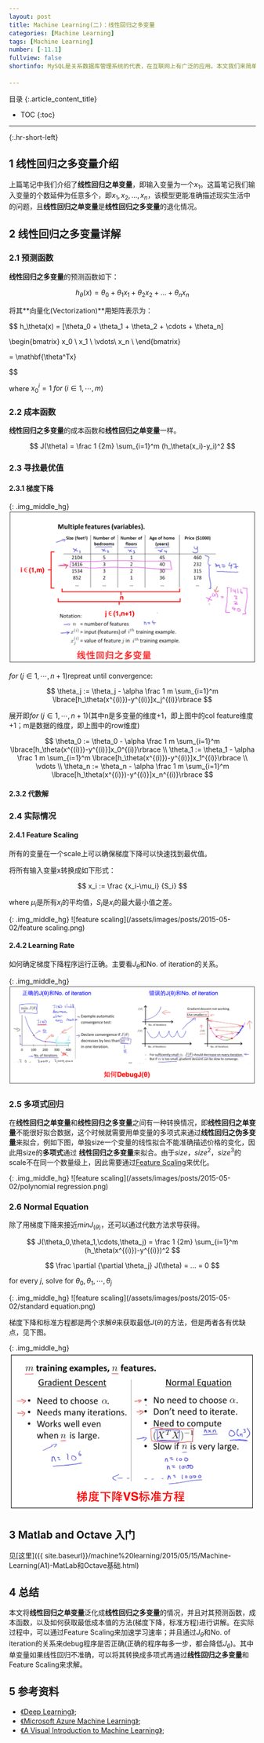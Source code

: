 ```yaml
---
layout: post
title: Machine Learning(二)：线性回归之多变量
categories: [Machine Learning]
tags: [Machine Learning]
number: [-11.1]
fullview: false
shortinfo: MySQL是关系数据库管理系统的代表，在互联网上有广泛的应用。本文我们来简单介绍MySQL的基本知识，并且总结它95%的用途，以供日后使用参考。

---
```

目录
{:.article_content_title}


* TOC
{:toc}

---
{:.hr-short-left}

## 1 线性回归之多变量介绍 ##

上篇笔记中我们介绍了**线性回归之单变量**，即输入变量为一个$x_1$。这篇笔记我们输入变量的个数延伸为任意多个，即$x_1,x_2,...,x_n$，该模型更能准确描述现实生活中的问题，且**线性回归之单变量**是**线性回归之多变量**的退化情况。

## 2 线性回归之多变量详解 ##

### 2.1 预测函数 ###

**线性回归之多变量**的预测函数如下：

$$
h_\theta(x) = \theta_0 + \theta_1x_1 +\theta_2x_2 + ... + \theta_nx_n
$$

将其**向量化(Vectorization)**用矩阵表示为：

$$
h_\theta(x) = [\theta_0 + \theta_1 + \theta_2 + \cdots + \theta_n]

\begin{bmatrix}
x_0 \\
x_1 \\
\vdots\\
x_n \\
\end{bmatrix}

= \mathbf{\theta^Tx}

$$

where $x_0^i = 1 \;for \; (i\in1,\cdots,m)$




### 2.2 成本函数 ###

**线性回归之多变量**的成本函数和**线性回归之单变量**一样。

$$
J(\theta) = \frac 1 {2m} \sum_{i=1}^m (h_\theta(x_i)-y_i)^2
$$

### 2.3 寻找最优值 ###

#### 2.3.1 梯度下降 ####

{: .img_middle_hg}
![梯度下降](/assets/images/posts/2015-05-02/data.png)



$for \; (j\in1,\cdots,n+1)$repreat until convergence:

$$
\theta_j := \theta_j - \alpha \frac 1 m \sum_{i=1}^m \lbrace[h_\theta(x^{(i)})-y^{(i)}]x_j^{(i)}\rbrace
$$

展开即$for \; (j\in1,\cdots,n+1)$(其中n是多变量的维度+1，即上图中的col feature维度+1；m是数据的维度，即上图中的row维度)

$$
\theta_0 := \theta_0 - \alpha \frac 1 m \sum_{i=1}^m \lbrace[h_\theta(x^{(i)})-y^{(i)}]x_0^{(i)}\rbrace
\\
\theta_1 := \theta_1 - \alpha \frac 1 m \sum_{i=1}^m \lbrace[h_\theta(x^{(i)})-y^{(i)}]x_1^{(i)}\rbrace
\\
\vdots
\\
\theta_n := \theta_n - \alpha \frac 1 m \sum_{i=1}^m \lbrace[h_\theta(x^{(i)})-y^{(i)}]x_n^{(i)}\rbrace
$$



#### 2.3.2 代数解 ####

### 2.4 实际情况 ###

#### 2.4.1 Feature Scaling ####

所有的变量在一个scale上可以确保梯度下降可以快速找到最优值。

将所有输入变量x转换成如下形式：

$$
x_i := \frac {x_i-\mu_i} {S_i}
$$

where $\mu_i$是所有$x_i$的平均值，${S_i}$是$x_i$的最大最小值之差。

{: .img_middle_hg}
![feature scaling](/assets/images/posts/2015-05-02/feature scaling.png)


#### 2.4.2 Learning Rate ####

如何确定梯度下降程序运行正确。主要看$J_\theta$和No. of iteration的关系。

{: .img_middle_hg}
![feature scaling](/assets/images/posts/2015-05-02/debug.png)

### 2.5 多项式回归 ###

在**线性回归之单变量**和**线性回归之多变量**之间有一种转换情况，即**线性回归之单变量**不能很好拟合数据，这个时候就需要用单变量的多项式来通过**线性回归之伪多变量**来拟合，例如下图，单独size一个变量的线性拟合不能准确描述价格的变化，因此用size的**多项式**通过
**线性回归之多变量**来拟合。由于$size$，$size^2$，$size^3$的scale不在同一个数量级上，因此需要通过[Feature Scaling](#feature-scaling)来优化。

{: .img_middle_hg}
![feature scaling](/assets/images/posts/2015-05-02/polynomial regression.png)

### 2.6 Normal Equation ###

除了用梯度下降来接近$minJ_(\theta)$，还可以通过代数方法求导获得。

$$
J(\theta_0,\theta_1,\cdots,\theta_j) = \frac 1 {2m} \sum_{i=1}^m (h_\theta(x^{(i)})-y^{(i)})^2
$$

$$
\frac \partial {\partial \theta_j} J(\theta) = ... = 0
$$

for every $j$, solve for $\theta_0,\theta_1,\cdots,\theta_j$

{: .img_middle_hg}
![feature scaling](/assets/images/posts/2015-05-02/standard equation.png)

梯度下降和标准方程都是两个求解$\theta$来获取最低$J(\theta)$的方法，但是两者各有优缺点，见下图。

{: .img_middle_hg}
![feature scaling](/assets/images/posts/2015-05-02/梯度下降vs标准方程.png)

## 3 Matlab and Octave 入门 ##

见[这里]({{ site.baseurl}}/machine%20learning/2015/05/15/Machine-Learning(A1)-MatLab和Octave基础.html)

## 4 总结 ##

本文将**线性回归之单变量**泛化成**线性回归之多变量**的情况，并且对其预测函数，成本函数，以及如何获取最低成本值的方法(梯度下降，标准方程)进行讲解。在实际过程中，可以通过Feature Scaling来加速学习速率；并且通过$J_\theta$和No. of iteration的关系来debug程序是否正确(正确的程序每多一步，都会降低$J_\theta$)。其中单变量如果线性回归不准确，可以将其转换成多项式再通过**线性回归之多变量**和Feature Scaling来求解。



## 5 参考资料 ##
- [《Deep Learning》](http://deeplearning.net/);
- [《Microsoft Azure Machine Learning》](https://azure.microsoft.com/en-us/services/machine-learning/);
- [《A Visual Introduction to Machine Learning》](http://www.r2d3.us/visual-intro-to-machine-learning-part-1/);




